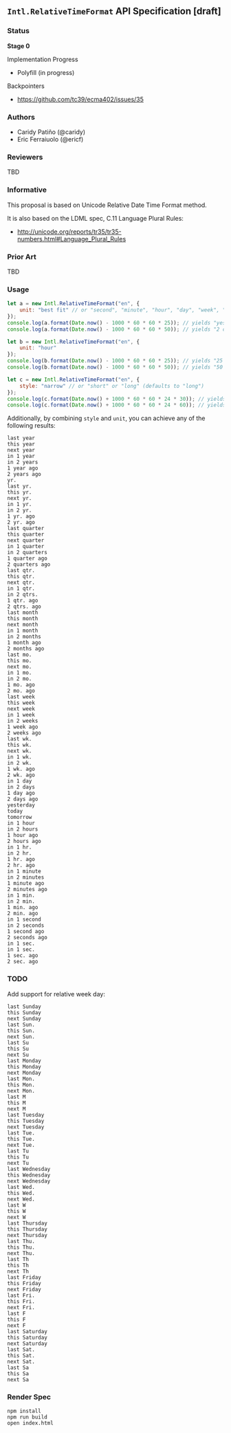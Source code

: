 ## `Intl.RelativeTimeFormat` API Specification [draft]

### Status

__Stage 0__

Implementation Progress

 * Polyfill (in progress)

Backpointers

 * https://github.com/tc39/ecma402/issues/35

### Authors

 * Caridy Patiño (@caridy)
 * Eric Ferraiuolo (@ericf)

### Reviewers

TBD

### Informative

This proposal is based on Unicode Relative Date Time Format method.

It is also based on the LDML spec, C.11 Language Plural Rules:

 * http://unicode.org/reports/tr35/tr35-numbers.html#Language_Plural_Rules

### Prior Art

TBD

### Usage

```javascript
let a = new Intl.RelativeTimeFormat("en", {
    unit: "best fit" // or "second", "minute", "hour", "day", "week", "month", "quarter" or "year" (defaults to "best fit")
});
console.log(a.format(Date.now() - 1000 * 60 * 60 * 25)); // yields "yesterday"
console.log(a.format(Date.now() - 1000 * 60 * 60 * 50)); // yields "2 days ago"

let b = new Intl.RelativeTimeFormat("en", {
    unit: "hour"
});
console.log(b.format(Date.now() - 1000 * 60 * 60 * 25)); // yields "25 hours ago"
console.log(b.format(Date.now() - 1000 * 60 * 60 * 50)); // yields "50 hours ago"

let c = new Intl.RelativeTimeFormat("en", {
    style: "narrow" // or "short" or "long" (defaults to "long")
});
console.log(c.format(Date.now() + 1000 * 60 * 60 * 24 * 30)); // yields "next mo."
console.log(c.format(Date.now() + 1000 * 60 * 60 * 24 * 60)); // yields "in 2 mo."
```

Additionally, by combining `style` and `unit`, you can achieve any of the following results:

```text
last year
this year
next year
in 1 year
in 2 years
1 year ago
2 years ago
yr.
last yr.
this yr.
next yr.
in 1 yr.
in 2 yr.
1 yr. ago
2 yr. ago
last quarter
this quarter
next quarter
in 1 quarter
in 2 quarters
1 quarter ago
2 quarters ago
last qtr.
this qtr.
next qtr.
in 1 qtr.
in 2 qtrs.
1 qtr. ago
2 qtrs. ago
last month
this month
next month
in 1 month
in 2 months
1 month ago
2 months ago
last mo.
this mo.
next mo.
in 1 mo.
in 2 mo.
1 mo. ago
2 mo. ago
last week
this week
next week
in 1 week
in 2 weeks
1 week ago
2 weeks ago
last wk.
this wk.
next wk.
in 1 wk.
in 2 wk.
1 wk. ago
2 wk. ago
in 1 day
in 2 days
1 day ago
2 days ago
yesterday
today
tomorrow
in 1 hour
in 2 hours
1 hour ago
2 hours ago
in 1 hr.
in 2 hr.
1 hr. ago
2 hr. ago
in 1 minute
in 2 minutes
1 minute ago
2 minutes ago
in 1 min.
in 2 min.
1 min. ago
2 min. ago
in 1 second
in 2 seconds
1 second ago
2 seconds ago
in 1 sec.
in 1 sec.
1 sec. ago
2 sec. ago
```

### TODO

Add support for relative week day:

```text
last Sunday
this Sunday
next Sunday
last Sun.
this Sun.
next Sun.
last Su
this Su
next Su
last Monday
this Monday
next Monday
last Mon.
this Mon.
next Mon.
last M
this M
next M
last Tuesday
this Tuesday
next Tuesday
last Tue.
this Tue.
next Tue.
last Tu
this Tu
next Tu
last Wednesday
this Wednesday
next Wednesday
last Wed.
this Wed.
next Wed.
last W
this W
next W
last Thursday
this Thursday
next Thursday
last Thu.
this Thu.
next Thu.
last Th
this Th
next Th
last Friday
this Friday
next Friday
last Fri.
this Fri.
next Fri.
last F
this F
next F
last Saturday
this Saturday
next Saturday
last Sat.
this Sat.
next Sat.
last Sa
this Sa
next Sa
```

### Render Spec

```
npm install
npm run build
open index.html
```
